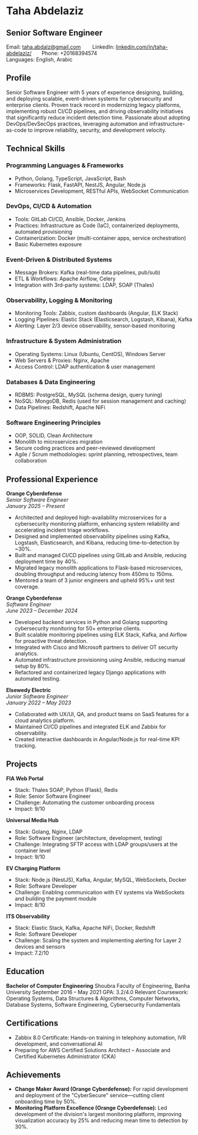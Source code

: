 # **Taha Abdelaziz**
## Senior Software Engineer  
Email: [taha.abdalz@gmail.com](mailto:taha.abdalz@gmail.com)
&nbsp;&nbsp;&nbsp;&nbsp;&nbsp;&nbsp;&nbsp;LinkedIn: [linkedin.com/in/taha-abdelaziz/](linkedin.com/in/taha-abdelaziz/)
&nbsp;&nbsp;&nbsp;&nbsp;&nbsp;&nbsp;Phone: +20168394574  
Languages: English, Arabic 

## Profile

Senior Software Engineer with 5 years of experience designing, building, and deploying scalable, event-driven systems for cybersecurity and enterprise clients. Proven track record in modernizing legacy platforms, implementing robust CI/CD pipelines, and driving observability initiatives that significantly reduce incident detection time. Passionate about adopting DevOps/DevSecOps practices, leveraging automation and infrastructure-as-code to improve reliability, security, and development velocity.

## Technical Skills

### Programming Languages & Frameworks

* Python, Golang, TypeScript, JavaScript, Bash
* Frameworks: Flask, FastAPI, NestJS, Angular, Node.js
* Microservices Development, RESTful APIs, WebSocket Communication

### DevOps, CI/CD & Automation

* Tools: GitLab CI/CD, Ansible, Docker, Jenkins
* Practices: Infrastructure as Code (IaC), containerized deployments, automated provisioning
* Containerization: Docker (multi-container apps, service orchestration)
* Basic Kubernetes exposure

### Event-Driven & Distributed Systems

* Message Brokers: Kafka (real-time data pipelines, pub/sub)
* ETL & Workflows: Apache Airflow, Celery
* Integration with 3rd-party systems: LDAP, SOAP (Thales)

### Observability, Logging & Monitoring

* Monitoring Tools: Zabbix, custom dashboards (Angular, ELK Stack)
* Logging Pipelines: Elastic Stack (Elasticsearch, Logstash, Kibana), Kafka
* Alerting: Layer 2/3 device observability, sensor-based monitoring

### Infrastructure & System Administration

* Operating Systems: Linux (Ubuntu, CentOS), Windows Server
* Web Servers & Proxies: Nginx, Apache
* Access Control: LDAP authentication & user management

### Databases & Data Engineering

* RDBMS: PostgreSQL, MySQL (schema design, query tuning)
* NoSQL: MongoDB, Redis (used for session management and caching)
* Data Pipelines: Redshift, Apache NiFi

### Software Engineering Principles

* OOP, SOLID, Clean Architecture
* Monolith to microservices migration
* Secure coding practices and peer-reviewed development
* Agile / Scrum methodologies: sprint planning, retrospectives, team collaboration

## Professional Experience

**Orange Cyberdefense**  
*Senior Software Engineer*  
*January 2025 – Present*

* Architected and deployed high-availability microservices for a cybersecurity monitoring platform, enhancing system reliability and accelerating incident triage workflows.
* Designed and implemented observability pipelines using Kafka, Logstash, Elasticsearch, and Kibana, reducing time-to-detection by \~30%.
* Built and managed CI/CD pipelines using GitLab and Ansible, reducing deployment time by 40%.
* Migrated legacy monolith applications to Flask-based microservices, doubling throughput and reducing latency from 450ms to 150ms.
* Mentored a team of 3 junior engineers and upheld 95%+ unit test coverage.

**Orange Cyberdefense**  
*Software Engineer*  
*June 2023 – December 2024*

* Developed backend services in Python and Golang supporting cybersecurity monitoring for 50+ enterprise clients.
* Built scalable monitoring pipelines using ELK Stack, Kafka, and Airflow for proactive threat detection.
* Integrated with Cisco and Microsoft partners to deliver OT security analytics.
* Automated infrastructure provisioning using Ansible, reducing manual setup by 80%.
* Refactored and containerized legacy Django applications with automated testing.

**Elsewedy Electric**  
*Junior Software Engineer*  
*January 2022 – May 2023*  

* Collaborated with UX/UI, QA, and product teams on SaaS features for a cloud analytics platform.
* Maintained CI/CD pipelines and integrated ELK and Zabbix for observability.
* Created interactive dashboards in Angular/Node.js for real-time KPI tracking.

## Projects

**FIA Web Portal**

* Stack: Thales SOAP, Python (Flask), Redis
* Role: Senior Software Engineer
* Challenge: Automating the customer onboarding process
* Impact: 9/10

**Universal Media Hub**

* Stack: Golang, Nginx, LDAP
* Role: Software Engineer (architecture, development, testing)
* Challenge: Integrating SFTP access with LDAP groups/users at the container level
* Impact: 9/10

**EV Charging Platform**

* Stack: Node.js (NestJS), Kafka, Angular, MySQL, WebSockets, Docker
* Role: Software Developer
* Challenge: Enabling communication with EV systems via WebSockets and building the payment module
* Impact: 8/10

**ITS Observability**

* Stack: Elastic Stack, Kafka, Apache NiFi, Docker, Redshift
* Role: Software Developer
* Challenge: Scaling the system and implementing alerting for Layer 2 devices and sensors
* Impact: 7.2/10

## Education

**Bachelor of Computer Engineering**
Shoubra Faculty of Engineering, Banha University
September 2016 – May 2021
GPA: 3.2/4.0
Relevant Coursework: Operating Systems, Data Structures & Algorithms, Computer Networks, Database Systems, Software Engineering, Cybersecurity Fundamentals

## Certifications

* Zabbix 8.0 Certificate: Hands-on training in telephony automation, IVR development, and conversational AI
* Preparing for AWS Certified Solutions Architect – Associate and Certified Kubernetes Administrator (CKA)

## Achievements

* **Change Maker Award (Orange Cyberdefense):** For rapid development and deployment of the "CyberSecure" service—cutting client onboarding time by 50%.
* **Monitoring Platform Excellence (Orange Cyberdefense):** Led development of the division's largest monitoring platform, improving visualization accuracy by 25% and reducing mean time to detection by 30%.
